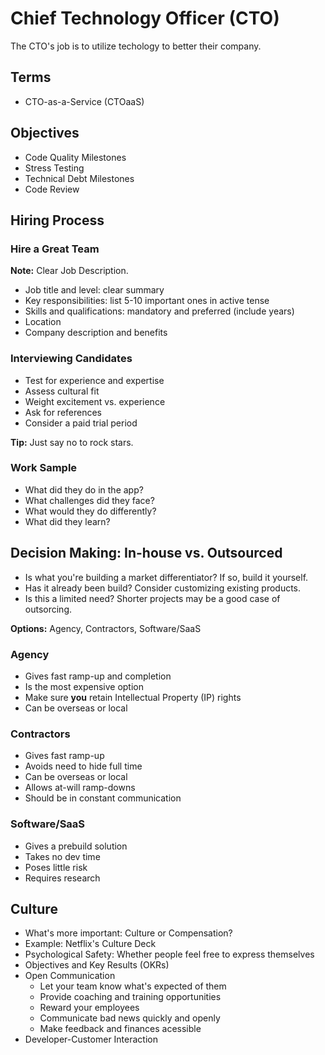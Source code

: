 # Chief Technology Officer (CTO)

The CTO's job is to utilize techology to better their company.

## Terms

- CTO-as-a-Service (CTOaaS)

## Objectives

- Code Quality Milestones
- Stress Testing
- Technical Debt Milestones
- Code Review

## Hiring Process

### Hire a Great Team

**Note:** Clear Job Description.

- Job title and level: clear summary
- Key responsibilities: list 5-10 important ones in active tense
- Skills and qualifications: mandatory and preferred (include years)
- Location
- Company description and benefits

### Interviewing Candidates

- Test for experience and expertise
- Assess cultural fit
- Weight excitement vs. experience
- Ask for references
- Consider a paid trial period

**Tip:** Just say no to rock stars.

### Work Sample

- What did they do in the app?
- What challenges did they face?
- What would they do differently?
- What did they learn?

## Decision Making: In-house vs. Outsourced

- Is what you're building a market differentiator? If so, build it yourself.
- Has it already been build? Consider customizing existing products.
- Is this a limited need? Shorter projects may be a good case of outsorcing.

**Options:** Agency, Contractors, Software/SaaS

### Agency

- Gives fast ramp-up and completion
- Is the most expensive option
- Make sure **you** retain Intellectual Property (IP) rights
- Can be overseas or local

### Contractors

- Gives fast ramp-up
- Avoids need to hide full time
- Can be overseas or local
- Allows at-will ramp-downs
- Should be in constant communication

### Software/SaaS

- Gives a prebuild solution
- Takes no dev time
- Poses little risk
- Requires research

## Culture

- What's more important: Culture or Compensation?
- Example: Netflix's Culture Deck
- Psychological Safety: Whether people feel free to express themselves
- Objectives and Key Results (OKRs)
- Open Communication
  - Let your team know what's expected of them
  - Provide coaching and training opportunities
  - Reward your employees
  - Communicate bad news quickly and openly
  - Make feedback and finances acessible
- Developer-Customer Interaction
